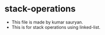 # stack-operations
* This file is made by kumar sauryan.
* This is for stack operations using linked-list.
